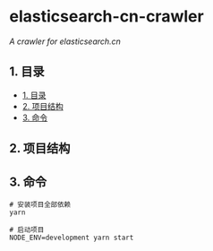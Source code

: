 # elasticsearch-cn-crawler

*A crawler for elasticsearch.cn*

## 1. 目录

<!-- TOC depthFrom:2 -->

- [1. 目录](#1-目录)
- [2. 项目结构](#2-项目结构)
- [3. 命令](#3-命令)

<!-- /TOC -->

## 2. 项目结构

## 3. 命令

```shell
# 安装项目全部依赖
yarn

# 启动项目
NODE_ENV=development yarn start
```